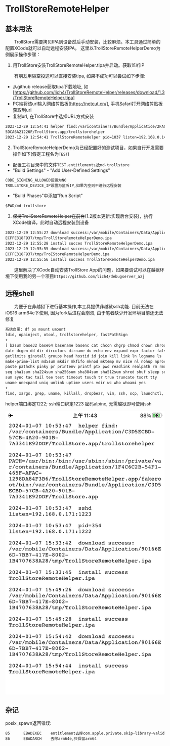 # TrollStoreRemoteHelper

## 基本用法

&emsp;&emsp;TrollStore需要拷贝IPA到设备然后手动安装，比较麻烦。本工具通过简单的配置XCode就可以自动远程安装IPA。
这里以TrollStoreRemoteHelperDemo为例展示操作步骤：

1. 用TrollStore安装TrollStoreRemoteHelper.tipa并启动。获取监听IP

&emsp;&emsp;有朋友用隔空投送可以直接安装tipa, 如果不成功可以尝试如下步骤:
* 从github release获取tipa下载地址, 如[https://github.com/lich4/TrollStoreRemoteHelper/releases/download/1.3/TrollStoreRemoteHelper.tipa]
* PC端将该url输入网络剪贴板[https://netcut.cn/], 手机Safari打开网络剪贴板获取到url
* 复制url, 在TrollStore中选择URL方式安装
   
```txt
2023-12-29 12:54:41 helper find:/varicontainers/Bundle/Applicatice/2FA0E066-E4F1-468D-9CC6-
5DCA6A21226F/TrollStore.app/trollstorehelper
2023-12-29 12:54:41 TrollStoreRemoteHelper pid=1037 listen=192.168.0.141:1222
```

2. TrollStoreRemoteHelperDemo为已经配置好的测试项目，如果自行开发需要操作如下(假定工程名为`TEST`)

* 配置工程目录中的文件`TEST.entitlements`及`md-trollstore`
* "Build Settings" - "Add User-Defined Settings"  
```txt
CODE_SIGNING_ALLOWED设置为NO  
TROLLSTORE_DEVICE_IP设置为监听IP,如果为空则不进行远程安装
```  
* "Build Phases"中添加"Run Script"
```txt
$PWD/md-trollstore
```

3. ~~保持TrollStoreRemoteHelper在前台~~(1.2版本更新:实现后台安装)，执行XCode编译，此时自动远程安装到设备

```txt
2023-12-29 12:55:27 download success:/var/mobile/Containers/Data/Application/62749933-F4C1-4C2D-AF45-
ECFFE318F937/tmp/TrollStoreRemoteHelperDemo.ipa
2023-12-29 12:55:28 install succes TrollStoreRemoteHelperDemo.ipa
2023-12-29 12:55:55 download success:/var/mobile/Containers/Data/Application/62749933-F4C1-4C2D-AF45-
ECFFE318F937/tmp/TroIStoreRemoteHelperDemo.ipa
2023-12-29 12:55:56 install success TrollStoreRemoteHelperDemo.ipa
```

&emsp;&emsp;这里解决了XCode自动安装TrollStore App的问题，如果要调试可以在越狱环境下使用我的另一个项目`https://github.com/lich4/debugserver_azj`


## 远程shell

&emsp;&emsp;为便于在非越狱下进行基本操作,本工具提供非越狱ssh功能. 
目前无法在iOS16 arm64e下使用, 因为fork后进程会崩溃, 由于笔者缺少开发环境目前还无法修复

```txt
系统自带: df ps mount umount
ldid, opainject, otool, trollstorehelper, fastPathSign
+
[ b2sum base32 base64 basename basenc cat chcon chgrp chmod chown chroot cksum comm cp csplit cut 
date dcgen dd dir dircolors dirname du echo env expand expr factor false fmt fold 
getlimits ginstall groups head hostid id join kill link ln logname ls 
make-prime-list md5sum mkdir mkfifo mknod mktemp mv nice nl nohup nproc numfmt od 
paste pathchk pinky pr printenv printf ptx pwd readlink realpath rm rmdir runcon 
seq sha1sum sha224sum sha256sum sha384sum sha512sum shred shuf sleep sort split stat stdbuf stty 
sum sync tac tail tee test timeout touch tr true truncate tsort tty 
uname unexpand uniq unlink uptime users vdir wc who whoami yes
+ 
find, xargs, grep, uname, killall, dropbear, vim, ssh, scp, launchctl, which, ping, ifconfig 
```

helper端口绑定1222; ssh端口绑定1223 密码alpine, 无需越狱即可使用ssh

![](https://raw.githubusercontent.com/lich4/TrollStoreRemoteHelper/main/screenshot.png)

## 杂记

posix_spawn返回错误:
```txt
85      EBADEXEC    entitlement去掉com.apple.private.skip-library-validation
86      EBADARCH    去除arm64e,只保留arm64
```

